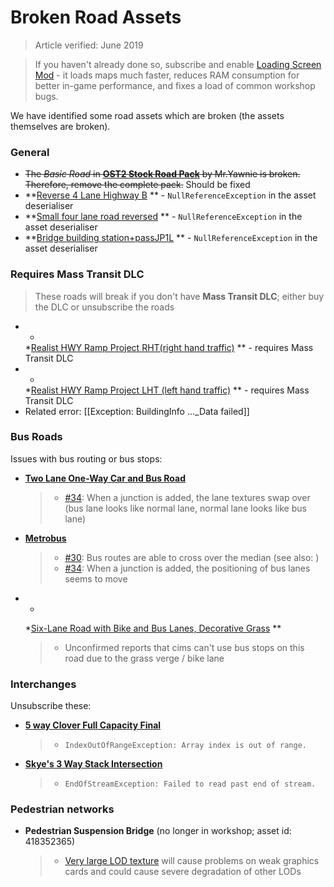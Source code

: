 # Broken Road Assets

> Article verified: June 2019

> If you haven't already done so, subscribe and
> enable [Loading Screen Mod](https://steamcommunity.com/sharedfiles/filedetails/?id=667342976) - it loads maps much
> faster, reduces RAM consumption for better in-game performance, and fixes a load of common workshop bugs.

We have identified some road assets which are broken (the assets themselves are broken).

### General

* ~~The _Basic Road_ in **[OST2 Stock Road Pack](https://steamcommunity.com/sharedfiles/filedetails/?id=1672263805)** by
  Mr.Yawnie is broken. Therefore, remove the complete pack.~~ Should be fixed
* **[Reverse 4 Lane Highway B](https://steamcommunity.com/sharedfiles/filedetails/?id=1802966295)
  ** - `NullReferenceException` in the asset deserialiser
* **[Small four lane road reversed](https://steamcommunity.com/sharedfiles/filedetails/?id=1867586141)
  ** - `NullReferenceException` in the asset deserialiser
* **[Bridge building station+passJP1L](https://steamcommunity.com/sharedfiles/filedetails/?id=1843040605)
  ** - `NullReferenceException` in the asset deserialiser

### Requires Mass Transit DLC

> These roads will break if you don't have **Mass Transit DLC**; either buy the DLC or unsubscribe the roads

* *
  *[Realist HWY Ramp Project RHT(right hand traffic)](https://steamcommunity.com/sharedfiles/filedetails/?id=1908620939)
  ** - requires Mass Transit DLC
* *
  *[Realist HWY Ramp Project LHT (left hand traffic)](https://steamcommunity.com/sharedfiles/filedetails/?id=1913487091)
  ** - requires Mass Transit DLC
* Related error: [[Exception: BuildingInfo ..._Data failed]]

### Bus Roads

Issues with bus routing or bus stops:

* **[Two Lane One-Way Car and Bus Road](https://steamcommunity.com/sharedfiles/filedetails/?id=1518295774)**
  > * [#34](https://github.com/krzychu124/Cities-Skylines-Traffic-Manager-President-Edition/issues/34): When a junction
      is added, the lane textures swap over (bus lane looks like normal lane, normal lane looks like bus lane)

* **[Metrobus](https://steamcommunity.com/sharedfiles/filedetails/?id=1563428928)**
  > * [#30](https://github.com/krzychu124/Cities-Skylines-Traffic-Manager-President-Edition/issues/30#issuecomment-461050231):
      Bus routes are able to cross over the median (see also: [](Vehicles-driving-over-medians.md))
  > * [#34](https://github.com/krzychu124/Cities-Skylines-Traffic-Manager-President-Edition/issues/34): When a junction
      is added, the positioning of bus lanes seems to move

* *
  *[Six-Lane Road with Bike and Bus Lanes, Decorative Grass](https://steamcommunity.com/sharedfiles/filedetails/?id=1226063060)
  **
  > * Unconfirmed reports that cims can't use bus stops on this road due to the grass verge / bike lane

### Interchanges

Unsubscribe these:

* **[5 way Clover Full Capacity Final](https://steamcommunity.com/workshop/filedetails/?id=932939897)**
  > * `IndexOutOfRangeException: Array index is out of range.`
* **[Skye's 3 Way Stack Intersection](https://steamcommunity.com/sharedfiles/filedetails/?id=1141090282)**
  > * `EndOfStreamException: Failed to read past end of stream.`

### Pedestrian networks

* **Pedestrian Suspension Bridge** (no longer in workshop; asset id: 418352365)
  > * [Very large LOD texture](https://steamcommunity.com/workshop/filedetails/discussion/667342976/1639789306562181099/)
      will cause problems on weak graphics cards and could cause severe degradation of other LODs